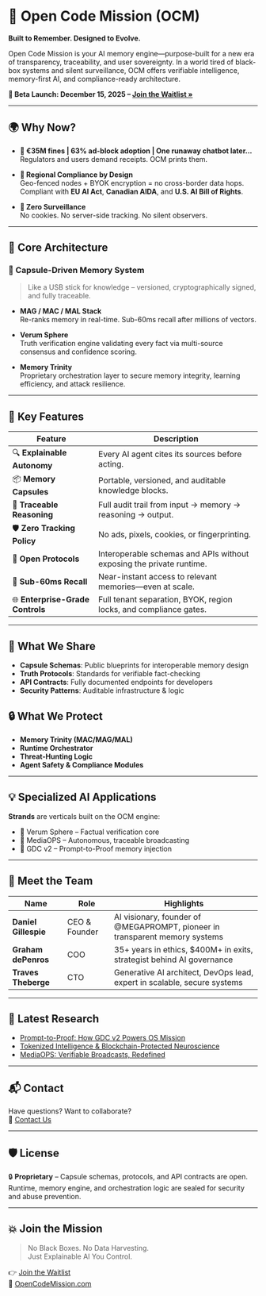 # 🧠 Open Code Mission (OCM)

**Built to Remember. Designed to Evolve.**

Open Code Mission is your AI memory engine—purpose-built for a new era of transparency, traceability, and user sovereignty. In a world tired of black-box systems and silent surveillance, OCM offers verifiable intelligence, memory-first AI, and compliance-ready architecture.  

**🚀 Beta Launch: December 15, 2025 – [Join the Waitlist »](https://ocmxai.com)**

---

## 🌍 Why Now?

- **💸 €35M fines | 63% ad-block adoption | One runaway chatbot later...**
  Regulators and users demand receipts. OCM prints them.

- **📍 Regional Compliance by Design**  
  Geo-fenced nodes + BYOK encryption = no cross-border data hops.  
  Compliant with **EU AI Act**, **Canadian AIDA**, and **U.S. AI Bill of Rights**.

- **🔐 Zero Surveillance**  
  No cookies. No server-side tracking. No silent observers.

---

## 🧬 Core Architecture

### 🧩 Capsule-Driven Memory System
> Like a USB stick for knowledge – versioned, cryptographically signed, and fully traceable.

- **MAG / MAC / MAL Stack**  
  Re-ranks memory in real-time. Sub-60ms recall after millions of vectors.

- **Verum Sphere**  
  Truth verification engine validating every fact via multi-source consensus and confidence scoring.

- **Memory Trinity**  
  Proprietary orchestration layer to secure memory integrity, learning efficiency, and attack resilience.

---

## 🔎 Key Features

| Feature | Description |
|--------|-------------|
| 🔍 **Explainable Autonomy** | Every AI agent cites its sources before acting. |
| 📦 **Memory Capsules** | Portable, versioned, and auditable knowledge blocks. |
| 🧾 **Traceable Reasoning** | Full audit trail from input → memory → reasoning → output. |
| 🛡 **Zero Tracking Policy** | No ads, pixels, cookies, or fingerprinting. |
| 📜 **Open Protocols** | Interoperable schemas and APIs without exposing the private runtime. |
| 🧠 **Sub-60ms Recall** | Near-instant access to relevant memories—even at scale. |
| 🌐 **Enterprise-Grade Controls** | Full tenant separation, BYOK, region locks, and compliance gates. |

---

## 🧠 What We Share

- **Capsule Schemas**: Public blueprints for interoperable memory design  
- **Truth Protocols**: Standards for verifiable fact-checking  
- **API Contracts**: Fully documented endpoints for developers  
- **Security Patterns**: Auditable infrastructure & logic

## 🔒 What We Protect

- **Memory Trinity (MAC/MAG/MAL)**  
- **Runtime Orchestrator**  
- **Threat-Hunting Logic**  
- **Agent Safety & Compliance Modules**

---

## 💡 Specialized AI Applications

**Strands** are verticals built on the OCM engine:  
- 🔬 Verum Sphere – Factual verification core  
- 🎥 MediaOPS – Autonomous, traceable broadcasting  
- 🧠 GDC v2 – Prompt-to-Proof memory injection

---

## 👥 Meet the Team

| Name | Role | Highlights |
|------|------|-----------|
| **Daniel Gillespie** | CEO & Founder | AI visionary, founder of @MEGAPROMPT, pioneer in transparent memory systems |
| **Graham dePenros** | COO | 35+ years in ethics, $400M+ in exits, strategist behind AI governance |
| **Traves Theberge** | CTO | Generative AI architect, DevOps lead, expert in scalable, secure systems |

---

## 📰 Latest Research

- [Prompt-to-Proof: How GDC v2 Powers OS Mission](https://ocmxai.com/news/gdc-v2)
- [Tokenized Intelligence & Blockchain-Protected Neuroscience](https://ocmxai.com/news/tokenized-intelligence)
- [MediaOPS: Verifiable Broadcasts, Redefined](https://ocmxai.com/news/mediaops)

---

## 📬 Contact

Have questions? Want to collaborate?  
📧 [Contact Us](https://ocmxai.com#contact)

---

## 🛡 License

🔒 **Proprietary** – Capsule schemas, protocols, and API contracts are open. Runtime, memory engine, and orchestration logic are sealed for security and abuse prevention.

---

## 💥 Join the Mission

> No Black Boxes. No Data Harvesting.  
> Just Explainable AI You Control.

👉 [Join the Waitlist](https://ocmxai.com)  
🔗 [OpenCodeMission.com](https://ocmxai.com)

